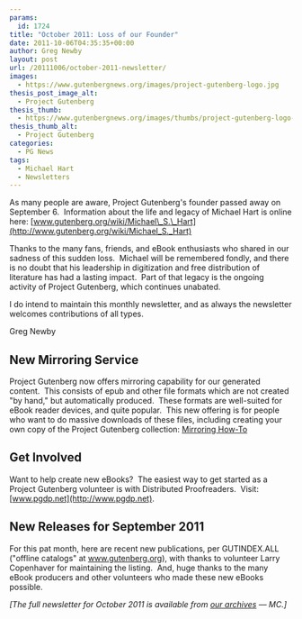 ```yaml
---
params:
  id: 1724
title: "October 2011: Loss of our Founder"
date: 2011-10-06T04:35:35+00:00
author: Greg Newby
layout: post
url: /20111006/october-2011-newsletter/
images:
  - https://www.gutenbergnews.org/images/project-gutenberg-logo.jpg
thesis_post_image_alt:
  - Project Gutenberg
thesis_thumb:
  - https://www.gutenbergnews.org/images/thumbs/project-gutenberg-logo-thumb.jpg
thesis_thumb_alt:
  - Project Gutenberg
categories:
  - PG News
tags:
  - Michael Hart
  - Newsletters
---
```

As many people are aware, Project Gutenberg's founder passed away on September 6.  Information about the life and legacy of Michael Hart is online here: [www.gutenberg.org/wiki/Michael\_S.\_Hart](http://www.gutenberg.org/wiki/Michael_S._Hart)

Thanks to the many fans, friends, and eBook enthusiasts who shared in our sadness of this sudden loss.  Michael will be remembered fondly, and there is no doubt that his leadership in digitization and free distribution of literature has had a lasting impact.  Part of that legacy is the ongoing activity of Project Gutenberg, which continues unabated.

I do intend to maintain this monthly newsletter, and as always the newsletter welcomes contributions of all types.

Greg Newby
<!--more-->

## New Mirroring Service

Project Gutenberg now offers mirroring capability for our generated content.  This consists of epub and other file formats which are not created "by hand," but automatically produced.  These formats are well-suited for eBook reader devices, and quite popular.  This new offering is for people who want to do massive downloads of these files, including creating your own copy of the Project Gutenberg collection: [Mirroring How-To](http://www.gutenberg.org/wiki/Gutenberg:Mirroring_How-To)

## Get Involved

Want to help create new eBooks?  The easiest way to get started as a Project Gutenberg volunteer is with Distributed Proofreaders.  Visit: [www.pgdp.net](http://www.pgdp.net).

## New Releases for September 2011

For this pat month, here are recent new publications, per GUTINDEX.ALL ("offline catalogs" at www.gutenberg.org), with thanks to volunteer Larry Copenhaver for maintaining the listing.  And, huge thanks to the many eBook producers and other volunteers who made these new eBooks possible.

_[The full newsletter for October 2011 is available from [our archives](/category/newsletters/) — MC.]_
